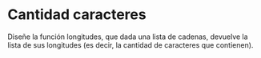 # Cantidad caracteres

Diseñe la función longitudes, que dada una lista de cadenas, devuelve la lista de sus longitudes (es decir, la cantidad de caracteres que contienen).